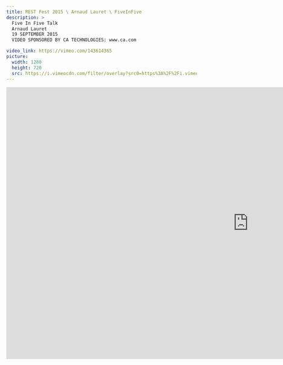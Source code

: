 ```yaml
---
title: REST Fest 2015 \ Arnaud Lauret \ FiveInFive
description: >
  Five In Five Talk
  Arnaud Lauret
  19 SEPTEMBER 2015
  VIDEO SPONSORED BY CA TECHNOLOGIES: www.ca.com

video_link: https://vimeo.com/143614365
picture:
  width: 1280
  height: 720
  src: https://i.vimeocdn.com/filter/overlay?src0=https%3A%2F%2Fi.vimeocdn.com%2Fvideo%2F541250381_1280x720.jpg&src1=http%3A%2F%2Ff.vimeocdn.com%2Fp%2Fimages%2Fcrawler_play.png
---
```

<iframe src="https://player.vimeo.com/video/143614365?title=0&byline=0&portrait=0&badge=0&autopause=0&player_id=0" width="1280" height="720" frameborder="0" title="REST Fest 2015 \ Arnaud Lauret \ FiveInFive" webkitallowfullscreen mozallowfullscreen allowfullscreen></iframe>